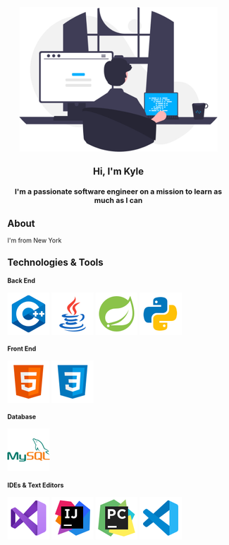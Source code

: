 <div id="header" align="center">
    <img src="images/programmer.svg" width="450px" alt="programmer">
    <h2>Hi, I'm Kyle</h2>
</div>

<h3 align="center">I'm a passionate software engineer on a mission to learn as much as I can</h3>

## About
I'm from New York

## Technologies & Tools
#### Back End
<img src="images/logos/c++.svg"> <img src="images/logos/java.svg"> <img src="images/logos/spring.svg"> <img src="images/logos/python.svg">

#### Front End
<img src="images/logos/html.svg"> <img src="images/logos/css.svg">

#### Database
<img src="images/logos/mysql.svg">

#### IDEs & Text Editors
<img src="images/logos/visualstudio.svg"> <img src="images/logos/intellij.svg"> <img src="images/logos/pycharm.svg"> <img src="images/logos/vscode.svg">


